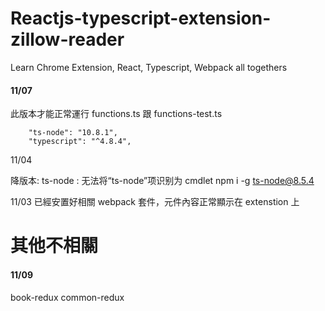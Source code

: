 # Reactjs-typescript-extension-zillow-reader

Learn Chrome Extension, React, Typescript, Webpack all togethers

#### 11/07

此版本才能正常運行 functions.ts 跟 functions-test.ts

```
    "ts-node": "10.8.1",
    "typescript": "^4.8.4",
```

11/04

降版本:
ts-node : 无法将“ts-node”项识别为 cmdlet
npm i -g ts-node@8.5.4

11/03
已經安置好相關 webpack 套件，元件內容正常顯示在 extenstion 上

# 其他不相關

#### 11/09

book-redux
common-redux
